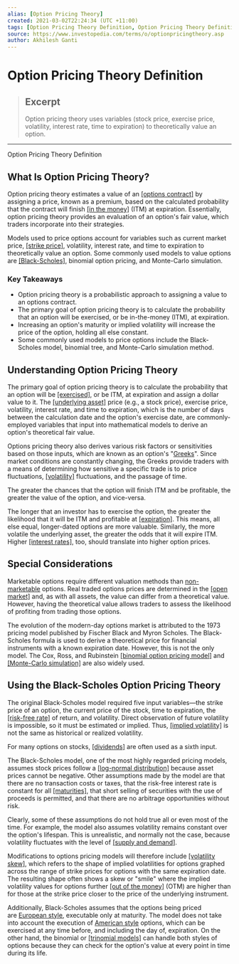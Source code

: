 ```yaml
---
alias: [Option Pricing Theory]
created: 2021-03-02T22:24:34 (UTC +11:00)
tags: [Option Pricing Theory Definition, Option Pricing Theory Definition]
source: https://www.investopedia.com/terms/o/optionpricingtheory.asp
author: Akhilesh Ganti
---
```


# Option Pricing Theory Definition

> ## Excerpt
> Option pricing theory uses variables (stock price, exercise price, volatility, interest rate, time to expiration) to theoretically value an option.

---

Option Pricing Theory Definition
## What Is Option Pricing Theory?

Option pricing theory estimates a value of an [[options contract]](https://www.investopedia.com/terms/o/optionscontract.asp) by assigning a price, known as a premium, based on the calculated probability that the contract will finish [[in the money]](https://www.investopedia.com/terms/i/inthemoney.asp) (ITM) at expiration. Essentially, option pricing theory provides an evaluation of an option's fair value, which traders incorporate into their strategies.

Models used to price options account for variables such as current market price, [[strike price]](https://www.investopedia.com/terms/s/strikeprice.asp), volatility, interest rate, and time to expiration to theoretically value an option. Some commonly used models to value options are [[Black-Scholes]](https://www.investopedia.com/terms/b/blackscholes.asp), binomial option pricing, and Monte-Carlo simulation.

### Key Takeaways

-   Option pricing theory is a probabilistic approach to assigning a value to an options contract.
-   The primary goal of option pricing theory is to calculate the probability that an option will be exercised, or be in-the-money (ITM), at expiration.
-   Increasing an option's maturity or implied volatility will increase the price of the option, holding all else constant.
-   Some commonly used models to price options include the Black-Scholes model, binomial tree, and Monte-Carlo simulation method.

## Understanding Option Pricing Theory

The primary goal of option pricing theory is to calculate the probability that an option will be [[exercised]](https://www.investopedia.com/terms/e/exercise.asp), or be ITM, at expiration and assign a dollar value to it. The [[underlying asset]](https://www.investopedia.com/terms/u/underlying-asset.asp) price (e.g., a stock price), exercise price, volatility, interest rate, and time to expiration, which is the number of days between the calculation date and the option's exercise date, are commonly-employed variables that input into mathematical models to derive an option's theoretical fair value.

Options pricing theory also derives various risk factors or sensitivities based on those inputs, which are known as an option's "[Greeks](https://www.investopedia.com/terms/g/greeks.asp)". Since market conditions are constantly changing, the Greeks provide traders with a means of determining how sensitive a specific trade is to price fluctuations, [[volatility]](https://www.investopedia.com/terms/v/volatility.asp) fluctuations, and the passage of time.

The greater the chances that the option will finish ITM and be profitable, the greater the value of the option, and vice-versa.

The longer that an investor has to exercise the option, the greater the likelihood that it will be ITM and profitable at [[expiration]](https://www.investopedia.com/terms/e/expirationdate.asp). This means, all else equal, longer-dated options are more valuable. Similarly, the more volatile the underlying asset, the greater the odds that it will expire ITM. Higher [[interest rates]](https://www.investopedia.com/terms/i/interestrate.asp), too, should translate into higher option prices.

## Special Considerations

Marketable options require different valuation methods than [non-marketable](https://www.investopedia.com/terms/n/non-marketable_securities.asp) options. Real traded options prices are determined in the [[open market]](https://www.investopedia.com/terms/o/open-market.asp) and, as with all assets, the value can differ from a theoretical value. However, having the theoretical value allows traders to assess the likelihood of profiting from trading those options.

The evolution of the modern-day options market is attributed to the 1973 pricing model published by Fischer Black and Myron Scholes. The Black-Scholes formula is used to derive a theoretical price for financial instruments with a known expiration date. However, this is not the only model. The Cox, Ross, and Rubinstein [[binomial option pricing model]](https://www.investopedia.com/articles/investing/021215/examples-understand-binomial-option-pricing-model.asp) and [[Monte-Carlo simulation]](https://www.investopedia.com/terms/m/montecarlosimulation.asp) are also widely used.

## Using the Black-Scholes Option Pricing Theory

The original Black-Scholes model required five input variables—the strike price of an option, the current price of the stock, time to expiration, the [[risk-free rate]](https://www.investopedia.com/terms/r/risk-freerate.asp) of return, and volatility. Direct observation of future volatility is impossible, so it must be estimated or implied. Thus, [[implied volatility]](https://www.investopedia.com/terms/i/iv.asp) is not the same as historical or realized volatility.

For many options on stocks, [[dividends]](https://www.investopedia.com/terms/d/dividend.asp) are often used as a sixth input.

The Black-Scholes model, one of the most highly regarded pricing models, assumes stock prices follow a [[log-normal distribution]](https://www.investopedia.com/terms/l/log-normal-distribution.asp) because asset prices cannot be negative. Other assumptions made by the model are that there are no transaction costs or taxes, that the risk-free interest rate is constant for all [[maturities]](https://www.investopedia.com/terms/m/maturity.asp), that short selling of securities with the use of proceeds is permitted, and that there are no arbitrage opportunities without risk.

Clearly, some of these assumptions do not hold true all or even most of the time. For example, the model also assumes volatility remains constant over the option's lifespan. This is unrealistic, and normally not the case, because volatility fluctuates with the level of [[supply and demand]](https://www.investopedia.com/terms/l/law-of-supply-demand.asp).

Modifications to options pricing models will therefore include [[volatility skew]](https://www.investopedia.com/terms/v/volatility-skew.asp), which refers to the shape of implied volatilities for options graphed across the range of strike prices for options with the same expiration date. The resulting shape often shows a skew or "smile" where the implied volatility values for options further [[out of the money]](https://www.investopedia.com/terms/o/outofthemoney.asp) (OTM) are higher than for those at the strike price closer to the price of the underlying instrument.

Additionally, Black-Scholes assumes that the options being priced are [European style](https://www.investopedia.com/terms/e/europeanoption.asp), executable only at maturity. The model does not take into account the execution of [American style](https://www.investopedia.com/terms/a/americanoption.asp) options, which can be exercised at any time before, and including the day of, expiration. On the other hand, the binomial or [[trinomial models]](https://www.investopedia.com/terms/t/trinomialoptionpricingmodel.asp) can handle both styles of options because they can check for the option's value at every point in time during its life.
